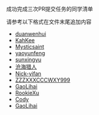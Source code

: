 成功完成三次PR提交任务的同学清单

请参考以下格式在文件末尾追加内容

* [duanwenhui](duanwenhuiIMAU.md)
* [KahKee](KahKee.md)
* [Mysticsaint](users/Mysticsaint.md)
* [yaoyunfeng](yyf.md)
* [sunxingyu](users/1004701224.md)
* [沧海猎人](users/zhangqixun.md)
* [Nick-yifan](Nick-yifan.md)
* [ZZZXXXCCCWXY999](ZZZXXXCCCWXY999.md)
* [GaoLihai](lihai.md)
* [RookieXu](RookieXu.md)
* [Cody](Cody.md)
* [GaoLihai](users/GAOSILIHAI.md)

